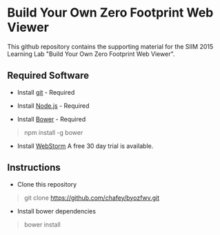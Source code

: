 Build Your Own Zero Footprint Web Viewer
========================================

This github repository contains the supporting material for the SIIM 2015 Learning Lab
"Build Your Own Zero Footprint Web Viewer".

Required Software
-----------------

* Install [git](https://git-scm.com/downloads) - Required

* Install [Node.js](www.node.js) - Required

* Install [Bower](http://bower.io/) - Required

> npm install -g bower

* Install [WebStorm](https://www.jetbrains.com/webstorm/download/) A free 30 day trial is available.

Instructions
------------

* Clone this repository

> git clone https://github.com/chafey/byozfwv.git

* Install bower dependencies

> bower install
